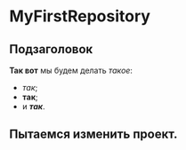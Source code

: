 # MyFirstRepository

## Подзаголовок

**Так вот** мы будем делать *такое*:
* *так*;
* **так**;
* и ***так***.

## Пытаемся изменить проект.
